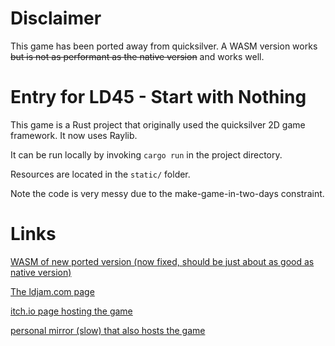# Disclaimer

This game has been ported away from quicksilver. A WASM version works
~~but is not as performant as the native version~~ and works well.

# Entry for LD45 - Start with Nothing

This game is a Rust project that originally used the quicksilver 2D game
framework. It now uses Raylib.

It can be run locally by invoking `cargo run` in the project directory.

Resources are located in the `static/` folder.

Note the code is very messy due to the make-game-in-two-days constraint.

# Links

[WASM of new ported version (now fixed, should be just about as good as native version)](https://burnedkirby.com/ld45_ported)

[The ldjam.com page](https://ldjam.com/events/ludum-dare/45/one-and-all)

[itch.io page hosting the game](https://seodisparate.itch.io/one-and-all-a-ludumdare-45-entry)

[personal mirror (slow) that also hosts the game](https://burnedkirby.com/ld45/)
